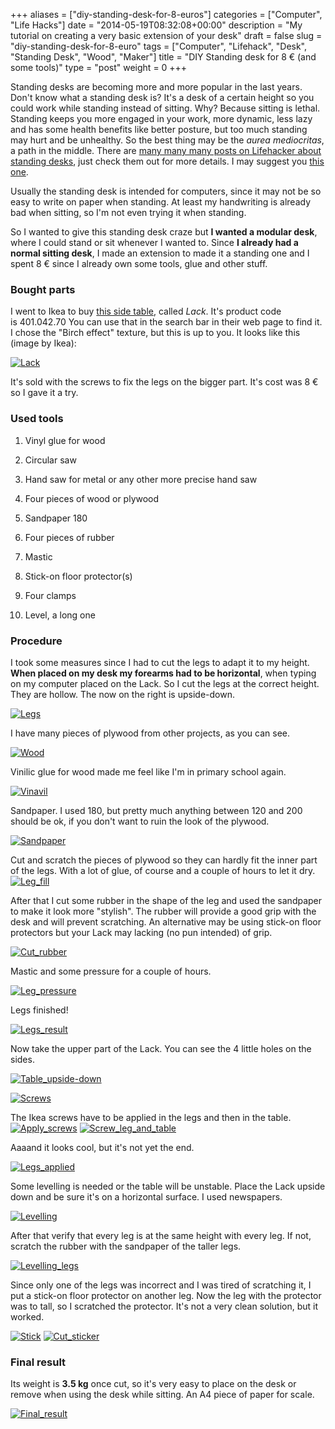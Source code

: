 +++
aliases      = ["diy-standing-desk-for-8-euros"]
categories   = ["Computer", "Life Hacks"]
date         = "2014-05-19T08:32:08+00:00"
description  = "My tutorial on creating a very basic extension of your desk"
draft        = false
slug         = "diy-standing-desk-for-8-euro"
tags         = ["Computer", "Lifehack", "Desk", "Standing Desk", "Wood", "Maker"]
title        = "DIY Standing desk for 8 € (and some tools)"
type         = "post"
weight       = 0
+++


Standing desks are becoming more and more popular in the last years. Don't know what a standing desk is? It's a desk of a certain height so you could work while standing instead of sitting. Why? Because sitting is lethal. Standing keeps you more engaged in your work, more dynamic, less lazy and has some health benefits like better posture, but too much standing may hurt and be unhealthy. So the best thing may be the _aurea mediocritas_, a path in the middle. There are [many many many posts on Lifehacker about standing desks](http://lifehacker.com/tag/standing-desk), just check them out for more details. I may suggest you [this one](http://lifehacker.com/5735528/why-and-how-i-switched-to-a-standing-desk).

Usually the standing desk is intended for computers, since it may not be so easy to write on paper when standing. At least my handwriting is already bad when sitting, so I'm not even trying it when standing.

So I wanted to give this standing desk craze but **I wanted a modular desk**, where I could stand or sit whenever I wanted to. Since **I already had a normal sitting desk**, I made an extension to made it a standing one and I spent 8 € since I already own some tools, glue and other stuff.


### Bought parts


I went to Ikea to buy [this side table](http://www.ikea.com/gb/en/catalog/products/20011413/#/40104270), called _Lack_. It's product code is 401.042.70 You can use that in the search bar in their web page to find it. I chose the "Birch effect" texture, but this is up to you. It looks like this (image by Ikea):

[![Lack](http://www.ikea.com/gb/en/images/products/lack-side-table__0258026_PE401998_S4.JPG)](http://www.ikea.com/gb/en/images/products/lack-side-table__0258026_PE401998_S4.JPG)

It's sold with the screws to fix the legs on the bigger part. It's cost was 8 € so I gave it a try.


### Used tools





	
  1. Vinyl glue for wood

	
  2. Circular saw

	
  3. Hand saw for metal or any other more precise hand saw

	
  4. Four pieces of wood or plywood

	
  5. Sandpaper 180

	
  6. Four pieces of rubber

	
  7. Mastic

	
  8. Stick-on floor protector(s)

	
  9. Four clamps

	
  10. Level, a long one




### Procedure


I took some measures since I had to cut the legs to adapt it to my height. **When placed on my desk my forearms had to be horizontal**, when typing on my computer placed on the Lack. So I cut the legs at the correct height. They are hollow. The now on the right is upside-down.

[![Legs](http://www.matjaz.it/wp-content/uploads/2014/05/Legs-600x800.jpg)](http://www.matjaz.it/wp-content/uploads/2014/05/Legs.jpg)

I have many pieces of plywood from other projects, as you can see.

[![Wood](http://www.matjaz.it/wp-content/uploads/2014/05/Wood-800x600.jpg)](http://www.matjaz.it/wp-content/uploads/2014/05/Wood.jpg)

Vinilic glue for wood made me feel like I'm in primary school again.

[![Vinavil](http://www.matjaz.it/wp-content/uploads/2014/05/Vinavil-600x800.jpg)](http://www.matjaz.it/wp-content/uploads/2014/05/Vinavil.jpg)

Sandpaper. I used 180, but pretty much anything between 120 and 200 should be ok, if you don't want to ruin the look of the plywood.

[![Sandpaper](http://www.matjaz.it/wp-content/uploads/2014/05/Sandpaper-800x600.jpg)](http://www.matjaz.it/wp-content/uploads/2014/05/Sandpaper.jpg)

Cut and scratch the pieces of plywood so they can hardly fit the inner part of the legs. With a lot of glue, of course and a couple of hours to let it dry.
[![Leg_fill](http://www.matjaz.it/wp-content/uploads/2014/05/Leg_fill-600x800.jpg)](http://www.matjaz.it/wp-content/uploads/2014/05/Leg_fill.jpg)

After that I cut some rubber in the shape of the leg and used the sandpaper to make it look more "stylish". The rubber will provide a good grip with the desk and will prevent scratching. An alternative may be using stick-on floor protectors but your Lack may lacking (no pun intended) of grip.

[![Cut_rubber](http://www.matjaz.it/wp-content/uploads/2014/05/Cut_rubber-800x600.jpg)](http://www.matjaz.it/wp-content/uploads/2014/05/Cut_rubber.jpg)

Mastic and some pressure for a couple of hours.

[![Leg_pressure](http://www.matjaz.it/wp-content/uploads/2014/05/Leg_pressure-800x600.jpg)](http://www.matjaz.it/wp-content/uploads/2014/05/Leg_pressure.jpg)

Legs finished!

[![Legs_result](http://www.matjaz.it/wp-content/uploads/2014/05/Legs_result-800x600.jpg)](http://www.matjaz.it/wp-content/uploads/2014/05/Legs_result.jpg)

Now take the upper part of the Lack. You can see the 4 little holes on the sides.

[![Table_upside-down](http://www.matjaz.it/wp-content/uploads/2014/05/Table_upside-down-800x600.jpg)](http://www.matjaz.it/wp-content/uploads/2014/05/Table_upside-down.jpg)

[![Screws](http://www.matjaz.it/wp-content/uploads/2014/05/Screws-800x600.jpg)](http://www.matjaz.it/wp-content/uploads/2014/05/Screws.jpg)

The Ikea screws have to be applied in the legs and then in the table.[![Apply_screws](http://www.matjaz.it/wp-content/uploads/2014/05/Apply_screws-600x800.jpg)](http://www.matjaz.it/wp-content/uploads/2014/05/Apply_screws.jpg) [![Screw_leg_and_table](http://www.matjaz.it/wp-content/uploads/2014/05/Screw_leg_and_table-600x800.jpg)](http://www.matjaz.it/wp-content/uploads/2014/05/Screw_leg_and_table.jpg)

Aaaand it looks cool, but it's not yet the end.

[![Legs_applied](http://www.matjaz.it/wp-content/uploads/2014/05/Legs_applied-800x600.jpg)](http://www.matjaz.it/wp-content/uploads/2014/05/Legs_applied.jpg)

Some levelling is needed or the table will be unstable. Place the Lack upside down and be sure it's on a horizontal surface. I used newspapers.

[![Levelling](http://www.matjaz.it/wp-content/uploads/2014/05/Levelling-800x600.jpg)](http://www.matjaz.it/wp-content/uploads/2014/05/Levelling.jpg)

After that verify that every leg is at the same height with every leg. If not, scratch the rubber with the sandpaper of the taller legs.

[![Levelling_legs](http://www.matjaz.it/wp-content/uploads/2014/05/Levelling_legs-800x600.jpg)](http://www.matjaz.it/wp-content/uploads/2014/05/Levelling_legs.jpg)

Since only one of the legs was incorrect and I was tired of scratching it, I put a stick-on floor protector on another leg. Now the leg with the protector was to tall, so I scratched the protector. It's not a very clean solution, but it worked.

[![Stick](http://www.matjaz.it/wp-content/uploads/2014/05/Stick-800x600.jpg)](http://www.matjaz.it/wp-content/uploads/2014/05/Stick.jpg) [![Cut_sticker](http://www.matjaz.it/wp-content/uploads/2014/05/Cut_sticker-800x600.jpg)](http://www.matjaz.it/wp-content/uploads/2014/05/Cut_sticker.jpg)


### Final result


Its weight is **3.5 kg** once cut, so it's very easy to place on the desk or remove when using the desk while sitting. An A4 piece of paper for scale.

[![Final_result](http://www.matjaz.it/wp-content/uploads/2014/05/Final_result-749x800.jpg)](http://www.matjaz.it/wp-content/uploads/2014/05/Final_result.jpg)
